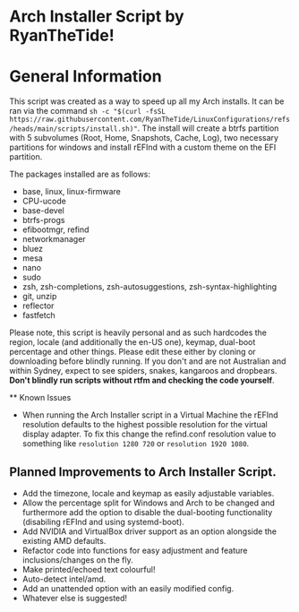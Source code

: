 # Arch Installer Script by RyanTheTide!

# General Information
This script was created as a way to speed up all my Arch installs. It can be ran via the command `sh -c "$(curl -fsSL https://raw.githubusercontent.com/RyanTheTide/LinuxConfigurations/refs/heads/main/scripts/install.sh)"`.
The install will create a btrfs partition with 5 subvolumes (Root, Home, Snapshots, Cache, Log), two necessary partitions for windows and install rEFInd with a custom theme on the EFI partition.

The packages installed are as follows:
* base, linux, linux-firmware
* CPU-ucode
* base-devel
* btrfs-progs
* efibootmgr, refind
* networkmanager
* bluez
* mesa
* nano
* sudo
* zsh, zsh-completions, zsh-autosuggestions, zsh-syntax-highlighting
* git, unzip
* reflector
* fastfetch

Please note, this script is heavily personal and as such hardcodes the region, locale (and additionally the en-US one), keymap, dual-boot percentage and other things. Please edit these either by cloning or downloading before blindly running. If you don't and are not Australian and within Sydney, expect to see spiders, snakes, kangaroos and dropbears. **Don't blindly run scripts without rtfm and checking the code yourself**.

** Known Issues
* When running the Arch Installer script in a Virtual Machine the rEFInd resolution defaults to the highest possible resolution for the virtual display adapter. To fix this change the refind.conf resolution value to something like `resolution 1280 720` or `resolution 1920 1080`.

## Planned Improvements to Arch Installer Script.
* Add the timezone, locale and keymap as easily adjustable variables.
* Allow the percentage split for Windows and Arch to be changed and furthermore add the option to disable the dual-booting functionality (disabiling rEFInd and using systemd-boot).
* Add NVIDIA and VirtualBox driver support as an option alongside the existing AMD defaults.
* Refactor code into functions for easy adjustment and feature inclusions/changes on the fly.
* Make printed/echoed text colourful!
* Auto-detect intel/amd.
* Add an unattended option with an easily modified config.
* Whatever else is suggested!
